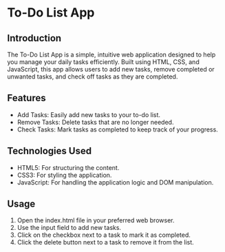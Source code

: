 # To-Do List App

## Introduction
The To-Do List App is a simple, intuitive web application designed to help you manage your daily tasks efficiently. Built using HTML, CSS, and JavaScript, this app allows users to add new tasks, remove completed or unwanted tasks, and check off tasks as they are completed.

## Features
- Add Tasks: Easily add new tasks to your to-do list.
- Remove Tasks: Delete tasks that are no longer needed.
- Check Tasks: Mark tasks as completed to keep track of your progress.

## Technologies Used
- HTML5: For structuring the content.
- CSS3: For styling the application.
- JavaScript: For handling the application logic and DOM manipulation.

## Usage
1. Open the index.html file in your preferred web browser.
2. Use the input field to add new tasks.
3. Click on the checkbox next to a task to mark it as completed.
4. Click the delete button next to a task to remove it from the list.
